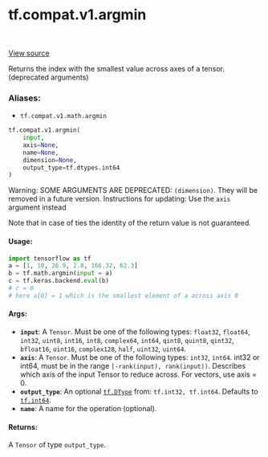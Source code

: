 <div itemscope itemtype="http://developers.google.com/ReferenceObject">
<meta itemprop="name" content="tf.compat.v1.argmin" />
<meta itemprop="path" content="Stable" />
</div>

# tf.compat.v1.argmin

<!-- Insert buttons -->

<table class="tfo-notebook-buttons tfo-api" align="left">
</table>

<a target="_blank" href="/code/stable/tensorflow/python/ops/math_ops.py">View source</a>



<!-- Start diff -->
Returns the index with the smallest value across axes of a tensor. (deprecated arguments)

### Aliases:

* `tf.compat.v1.math.argmin`


``` python
tf.compat.v1.argmin(
    input,
    axis=None,
    name=None,
    dimension=None,
    output_type=tf.dtypes.int64
)
```



<!-- Placeholder for "Used in" -->

Warning: SOME ARGUMENTS ARE DEPRECATED: `(dimension)`. They will be removed in a future version.
Instructions for updating:
Use the `axis` argument instead

Note that in case of ties the identity of the return value is not guaranteed.

#### Usage:

```python
import tensorflow as tf
a = [1, 10, 26.9, 2.8, 166.32, 62.3]
b = tf.math.argmin(input = a)
c = tf.keras.backend.eval(b)
# c = 0
# here a[0] = 1 which is the smallest element of a across axis 0
```



#### Args:


* <b>`input`</b>: A `Tensor`. Must be one of the following types: `float32`, `float64`, `int32`, `uint8`, `int16`, `int8`, `complex64`, `int64`, `qint8`, `quint8`, `qint32`, `bfloat16`, `uint16`, `complex128`, `half`, `uint32`, `uint64`.
* <b>`axis`</b>: A `Tensor`. Must be one of the following types: `int32`, `int64`.
  int32 or int64, must be in the range `[-rank(input), rank(input))`.
  Describes which axis of the input Tensor to reduce across. For vectors,
  use axis = 0.
* <b>`output_type`</b>: An optional <a href="../../../tf/dtypes/DType.md"><code>tf.DType</code></a> from: `tf.int32, tf.int64`. Defaults to <a href="../../../tf.md#int64"><code>tf.int64</code></a>.
* <b>`name`</b>: A name for the operation (optional).


#### Returns:

A `Tensor` of type `output_type`.
